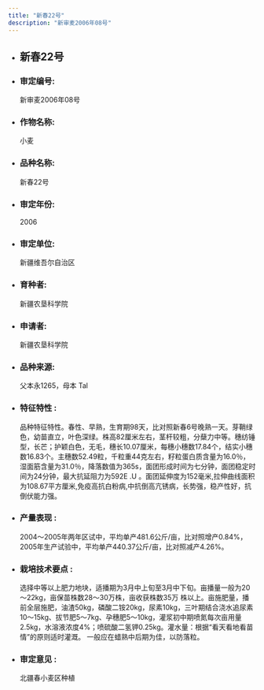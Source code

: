 ```yaml
---
title: "新春22号"
description: "新审麦2006年08号"
---
```

* ## 新春22号
* ###  审定编号:  
   新审麦2006年08号

*  ### 作物名称:  
   小麦

*   ###  品种名称: 
    新春22号

*   ### 审定年份: 
    2006

*   ### 审定单位:  
    新疆维吾尔自治区

*   ### 育种者:  
    新疆农垦科学院

*   ### 申请者:  
    新疆农垦科学院

*   ### 品种来源:  
    父本永1265，母本 Tal

*   ### 特征特性 : 
    品种特征特性。春性、早熟，生育期98天，比对照新春6号晚熟一天。芽鞘绿色，幼苗直立，叶色深绿。株高82厘米左右，茎杆较粗，分蘖力中等。穗纺锤型，长芒；护颖白色，无毛，穗长10.07厘米，每穗小穗数17.84个，结实小穗数16.83个。主穗数52.49粒，千粒重44克左右，籽粒蛋白质含量为16.0％，湿面筋含量为31.0％，降落数值为365s，面团形成时间为七分钟，面团稳定时间为24分钟，最大抗延阻力为592E .U 。面团延伸度为152毫米,拉伸曲线面积为108.67平方厘米,免疫高抗白粉病,中抗倒高亢锈病，长势强，稳产性好，抗倒伏能力强。

*   ### 产量表现 : 
    2004～2005年两年区试中，平均单产481.6公斤/亩，比对照增产0.84%，2005年生产试验中，平均单产440.37公斤/亩，比对照减产4.26%。

*   ### 栽培技术要点 : 
    选择中等以上肥力地块，适播期为3月中上旬至3月中下旬。亩播量一般为20～22kg，亩保苗株数28～30万株，亩收获株数35万 株以上。亩施肥量，播前全层施肥，油渣50kg，磷酸二铵20kg，尿素10kg，三叶期结合浇水追尿素10～15kg、拔节肥5～7kg、孕穗肥5～10kg，灌浆初中期喷氮每次亩用量2.5kg，水溶液浓度4%；喷硫酸二氢钾0.25kg。灌水量：根据“看天看地看苗情”的原则适时灌溉。
一般应在蜡熟中后期为佳，以防落粒。

*   ### 审定意见 : 
    北疆春小麦区种植
